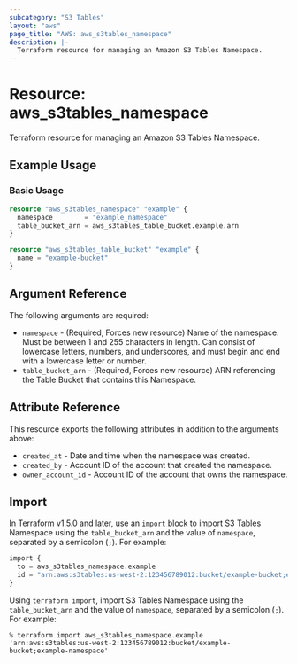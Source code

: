 ```yaml
---
subcategory: "S3 Tables"
layout: "aws"
page_title: "AWS: aws_s3tables_namespace"
description: |-
  Terraform resource for managing an Amazon S3 Tables Namespace.
---
```


# Resource: aws_s3tables_namespace

Terraform resource for managing an Amazon S3 Tables Namespace.

## Example Usage

### Basic Usage

```terraform
resource "aws_s3tables_namespace" "example" {
  namespace        = "example_namespace"
  table_bucket_arn = aws_s3tables_table_bucket.example.arn
}

resource "aws_s3tables_table_bucket" "example" {
  name = "example-bucket"
}
```

## Argument Reference

The following arguments are required:

* `namespace` - (Required, Forces new resource) Name of the namespace.
  Must be between 1 and 255 characters in length.
  Can consist of lowercase letters, numbers, and underscores, and must begin and end with a lowercase letter or number.
* `table_bucket_arn` - (Required, Forces new resource) ARN referencing the Table Bucket that contains this Namespace.

## Attribute Reference

This resource exports the following attributes in addition to the arguments above:

* `created_at` - Date and time when the namespace was created.
* `created_by` - Account ID of the account that created the namespace.
* `owner_account_id` - Account ID of the account that owns the namespace.

## Import

In Terraform v1.5.0 and later, use an [`import` block](https://developer.hashicorp.com/terraform/language/import) to import S3 Tables Namespace using the `table_bucket_arn` and the value of `namespace`, separated by a semicolon (`;`). For example:

```terraform
import {
  to = aws_s3tables_namespace.example
  id = "arn:aws:s3tables:us-west-2:123456789012:bucket/example-bucket;example-namespace"
}
```

Using `terraform import`, import S3 Tables Namespace using the `table_bucket_arn` and the value of `namespace`, separated by a semicolon (`;`). For example:

```console
% terraform import aws_s3tables_namespace.example 'arn:aws:s3tables:us-west-2:123456789012:bucket/example-bucket;example-namespace'
```
